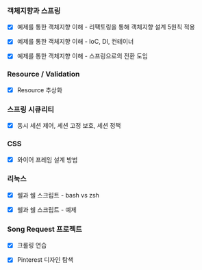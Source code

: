 ### 객체지향과 스프링

- [x] 예제를 통한 객체지향 이해 - 리팩토링을 통해 객체지향 설계 5원칙 적용
- [x] 예제를 통한 객체지향 이해 - IoC, DI, 컨테이너
- [x] 예제를 통한 객체지향 이해 - 스프링으로의 전환 도입



### Resource / Validation

- [x] Resource 추상화



### 스프링 시큐리티

- [x] 동시 세션 제어, 세션 고정 보호, 세션 정책



### CSS

- [x] 와이어 프레임 설계 방법



### 리눅스

- [x] 쉘과 쉘 스크립트 - bash vs zsh
- [x] 쉘과 쉘 스크립트 - 예제



### Song Request 프로젝트

- [x] 크롤링 연습
- [x] Pinterest 디자인 탐색

